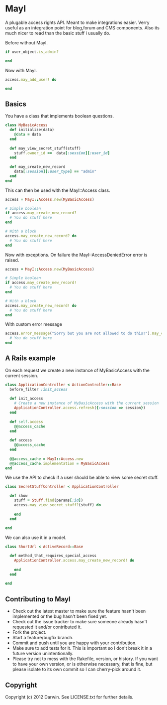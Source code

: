 # MayI

A plugable access rights API. Meant to make integrations easier. Verry useful as an integration point for blog,forum and CMS components. Also its much nicer to read than the basic stuff i usually do.

Before without MayI.

```ruby
if user_object.is_admin?

end
```

Now with MayI.

```ruby
access.may_add_user! do

end
```




## Basics

You have a class that implements boolean questions.

```ruby
class MyBasicAccess
  def initialize(data)
    @data = data
  end
  
  def may_view_secret_stuff(stuff)
    stuff.owner_id ==  data[:session][:user_id]
  end
  
  def may_create_new_record
    data[:session][:user_type] == "admin"
  end
end
```

This can then be used with the MayI::Access class.


```ruby
access = MayI::Access.new(MyBasicAccess)

# Simple boolean
if access.may_create_new_record?
  # You do stuff here
end

# With a block
access.may_create_new_record? do
  # You do stuff here
end
```

Now with exceptions. On failure the MayI::AccessDeniedError error is raised.

```ruby
access = MayI::Access.new(MyBasicAccess)

# Simple boolean
if access.may_create_new_record!
  # You do stuff here
end

# With a block
access.may_create_new_record! do
  # You do stuff here
end
```

With custom error message

```ruby
access.error_message("Sorry but you are not allowed to do this!").may_create_new_record! do
  # You do stuff here
end
```





## A Rails example

On each request we create a new instance of MyBasicAccess with the current session.

```ruby
class ApplicationController < ActionController::Base
  before_filter :init_access
  
  def init_access 
    # Create a new instance of MyBasicAccess with the current session
    ApplicationController.access.refresh({:session => session})
  end
  
  def self.access
    @@access_cache
  end
  
  def access
    @@access_cache
  end
  
  @@access_cache = MayI::Access.new
  @@access_cache.implementation = MyBasicAccess
end
```

We use the API to check if a user should be able to view some secret stuff.

```ruby
class SecretStuffController < ApplicationController

  def show
    stuff = Stuff.find(params[:id])
    access.may_view_secret_stuff?(stuff) do
    
    end
  end
  
end
```

We can also use it in a model.

```ruby
class ShortUrl < ActiveRecord::Base

  def method_that_requires_special_access
    ApplicationController.access.may_create_new_record! do
    
    end
  end
  
end
```


## Contributing to MayI
 
* Check out the latest master to make sure the feature hasn't been implemented or the bug hasn't been fixed yet.
* Check out the issue tracker to make sure someone already hasn't requested it and/or contributed it.
* Fork the project.
* Start a feature/bugfix branch.
* Commit and push until you are happy with your contribution.
* Make sure to add tests for it. This is important so I don't break it in a future version unintentionally.
* Please try not to mess with the Rakefile, version, or history. If you want to have your own version, or is otherwise necessary, that is fine, but please isolate to its own commit so I can cherry-pick around it.

## Copyright

Copyright (c) 2012 Darwin. See LICENSE.txt for
further details.

